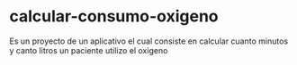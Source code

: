 # calcular-consumo-oxigeno
Es un proyecto de un aplicativo el cual consiste en calcular cuanto minutos y canto litros un paciente utilizo el oxigeno
